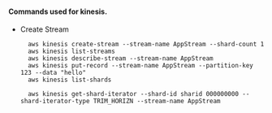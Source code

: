 
#### Commands used for kinesis.

* Create Stream

        aws kinesis create-stream --stream-name AppStream --shard-count 1
        aws kinesis list-streams
        aws kinesis describe-stream --stream-name AppStream
        aws kinesis put-record --stream-name AppStream --partition-key 123 --data "hello"
        aws kinesis list-shards
        
        aws kinesis get-shard-iterator --shard-id sharid 000000000 --shard-iterator-type TRIM_HORIZN --stream-name AppStream
        
      
        